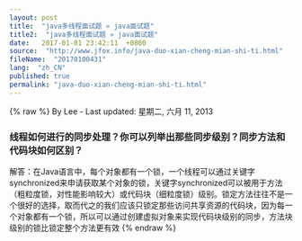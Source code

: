 ```yaml
---
layout: post
title:  "java多线程面试题 » java面试题"
title2:  "java多线程面试题 » java面试题"
date:   2017-01-01 23:42:11  +0800
source:  "http://www.jfox.info/java-duo-xian-cheng-mian-shi-ti.html"
fileName:  "20170100431"
lang:  "zh_CN"
published: true
permalink: "java-duo-xian-cheng-mian-shi-ti.html"
---
```

{% raw %}
By Lee - Last updated: 星期二, 六月 11, 2013

### 线程如何进行的同步处理？你可以列举出那些同步级别？同步方法和代码块如何区别？

解答：在Java语言中，每个对象都有一个锁，一个线程可以通过关键字synchronized来申请获取某个对象的锁，关键字synchronized可以被用于方法（粗粒度锁，对性能影响较大）或代码块（细粒度锁）级别。锁定方法往往不是一个很好的选择，取而代之的我们应该只锁定那些访问共享资源的代码块，因为每一个对象都有一个锁，所以可以通过创建虚拟对象来实现代码块级别的同步，方法块级别的锁比锁定整个方法更有效
{% endraw %}